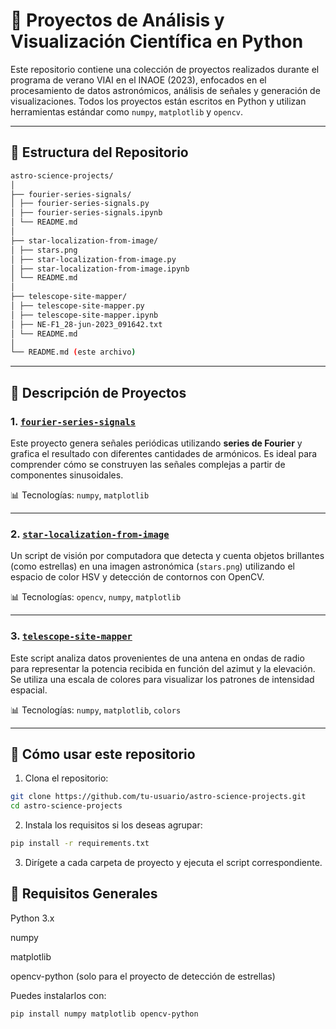 # 🌌 Proyectos de Análisis y Visualización Científica en Python

Este repositorio contiene una colección de proyectos realizados durante el programa de verano VIAI en el INAOE (2023), enfocados en el procesamiento de datos astronómicos, análisis de señales y generación de visualizaciones. Todos los proyectos están escritos en Python y utilizan herramientas estándar como `numpy`, `matplotlib` y `opencv`.

---

## 📁 Estructura del Repositorio
```bash
astro-science-projects/
│
├── fourier-series-signals/
│ ├── fourier-series-signals.py
│ ├── fourier-series-signals.ipynb
│ └── README.md
│
├── star-localization-from-image/
│ ├── stars.png
│ ├── star-localization-from-image.py
│ ├── star-localization-from-image.ipynb
│ └── README.md
│
├── telescope-site-mapper/
│ ├── telescope-site-mapper.py
│ ├── telescope-site-mapper.ipynb
│ ├── NE-F1_28-jun-2023_091642.txt
│ └── README.md
│
└── README.md (este archivo)
```

---

## 📌 Descripción de Proyectos

### 1. [`fourier-series-signals`](fourier-series-signals/)

Este proyecto genera señales periódicas utilizando **series de Fourier** y grafica el resultado con diferentes cantidades de armónicos. Es ideal para comprender cómo se construyen las señales complejas a partir de componentes sinusoidales.

📊 Tecnologías: `numpy`, `matplotlib`

---

### 2. [`star-localization-from-image`](star-localization-from-image/)

Un script de visión por computadora que detecta y cuenta objetos brillantes (como estrellas) en una imagen astronómica (`stars.png`) utilizando el espacio de color HSV y detección de contornos con OpenCV.

📊 Tecnologías: `opencv`, `numpy`, `matplotlib`

---

### 3. [`telescope-site-mapper`](telescope-site-mapper/)

Este script analiza datos provenientes de una antena en ondas de radio para representar la potencia recibida en función del azimut y la elevación. Se utiliza una escala de colores para visualizar los patrones de intensidad espacial.

📊 Tecnologías: `numpy`, `matplotlib`, `colors`

---

## 🚀 Cómo usar este repositorio

1. Clona el repositorio:

```bash
git clone https://github.com/tu-usuario/astro-science-projects.git
cd astro-science-projects
```
2. Instala los requisitos si los deseas agrupar:
```bash
pip install -r requirements.txt
```
3. Dirígete a cada carpeta de proyecto y ejecuta el script correspondiente.

## 🧪 Requisitos Generales
Python 3.x

numpy

matplotlib

opencv-python (solo para el proyecto de detección de estrellas)

Puedes instalarlos con:

```bash
pip install numpy matplotlib opencv-python
```
